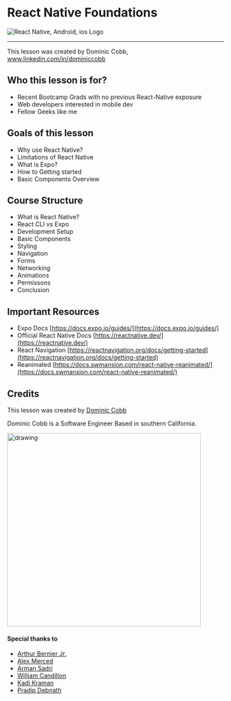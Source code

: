 # React Native Foundations
![React Native, Android, ios Logo](https://www.futuremind.com/m/cache/c8/15/c8150d863e584ed42ccfbdc3f3f1aa3a.jpg)
****
This lesson was created by Dominic Cobb, www.linkedin.com/in/dominiccobb
## Who this lesson is for?
* Recent Bootcamp Grads with no previous React-Native exposure
* Web developers interested in mobile dev
* Fellow Geeks like me
## Goals of this lesson
* Why use React Native?
* Limitations of React Native
* What is Expo?
* How to Getting started
* Basic Components Overview

## Course Structure

- What is React Native?
- React CLI vs Expo
- Development Setup
- Basic Components
- Styling
- Navigation
- Forms
- Networking
- Animations
- Permissons
- Conclusion

## Important Resources 

* Expo Docs [https://docs.expo.io/guides/](https://docs.expo.io/guides/)
* Official React Native Docs [https://reactnative.dev/](https://reactnative.dev/)
* React Navigation [https://reactnavigation.org/docs/getting-started](https://reactnavigation.org/docs/getting-started)
* Reanimated [https://docs.swmansion.com/react-native-reanimated/](https://docs.swmansion.com/react-native-reanimated/)

##  Credits

This lesson was created by [Dominic Cobb](www.linkedin.com/in/dominiccobb)

Dominic Cobb is a Software Engineer Based in southern California. 

<img src="https://i.ibb.co/16pT7qD/C91-F83-B7-F11-B-42-C8-8-C4-F-A45-B1559935-E-1-201-a.jpg" alt="drawing" width="450"/>


#### Special thanks to 
- [Arthur Bernier Jr.](https://www.linkedin.com/in/developmentandmanagement/)
- [Alex Merced](https://www.linkedin.com/in/alexmerced/)
- [Arman Sadri](https://www.linkedin.com/in/arman-sadri-3b328a30/)
- [William Candillon](https://www.linkedin.com/in/wcandillon/)
- [Kadi Kraman](https://www.linkedin.com/in/kadi-kraman-922a7277/?originalSubdomain=uk)
- [Pradip Debnath](https://www.linkedin.com/in/itzpradip/)
